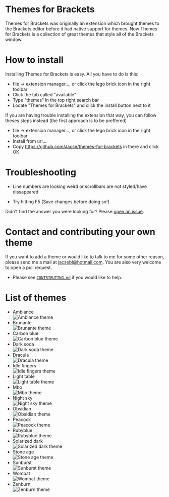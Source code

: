 Themes for Brackets
==================
Themes for Brackets was originally an extension which brought themes to the Brackets editor before it had native support for themes. Now Themes for Brackets is a collection of great themes that style all of the Brackets window. 

How to install
==================
Installing Themes for Brackets is easy. All you have to do is this:
* file -> extension manager..., or click the lego brick icon in the right toolbar
* Click the tab called "available"
* Type "themes" in the top right search bar
* Locate "Themes for Brackets"  and click the install button next to it

If you are having trouble installing the extension that way, you can follow theses steps instead (the first approach is to be preffered)
* file -> extension manager..., or click the lego brick icon in the right toolbar
* Install from url...
* Copy https://github.com/Jacse/themes-for-brackets in there and click OK

Troubleshooting
==================
* Line numbers are looking weird or scrollbars are not styled/have dissapeared
 - Try hitting F5 (Save changes before doing so!).

Didn't find the answer you were looking for? Please [open an issue](https://github.com/Jacse/themes-for-brackets/issues).

Contact and contributing your own theme
==================
If you want to add a theme or would like to talk to me for some other reason, please send me a mail at jacsebl@hotmail.com. You are also very welcome to open a pull request.
* Please see [`CONTRIBUTING.md`](CONTRIBUTING.md) if you would like to help.

List of themes
==================
* Ambiance <br />![Ambiance theme](https://raw.github.com/Jacse/themes-for-brackets/master/images/ambiance.png) 
* Brunante <br />![Brunante theme](https://raw.github.com/Jacse/themes-for-brackets/master/images/brunante.png) 
* Carbon blue <br />![Carbon blue theme](https://raw.github.com/Jacse/themes-for-brackets/master/images/carbon-blue.png) 
* Dark soda <br />![Dark soda theme](https://raw.github.com/Jacse/themes-for-brackets/master/images/dark-soda.png) 
* Dracula <br />![Dracula theme](https://raw.github.com/Jacse/themes-for-brackets/master/images/dracula.png) 
* Idle fingers <br />![Idle fingers theme](https://raw.github.com/Jacse/themes-for-brackets/master/images/idle-fingers.png) 
* Light table <br />![Light table theme](https://raw.github.com/Jacse/themes-for-brackets/master/images/light-table.png) 
* Mbo <br />![Mbo theme](https://raw.github.com/Jacse/themes-for-brackets/master/images/mbo.png) 
* Night sky <br />![Night sky theme](https://raw.github.com/Jacse/themes-for-brackets/master/images/night-sky.png) 
* Obsidian <br />![Obsidian theme](https://raw.github.com/Jacse/themes-for-brackets/master/images/obsidian.png) 
* Peacock <br />![Peacock theme](https://raw.github.com/Jacse/themes-for-brackets/master/images/peacock.png) 
* Rubyblue <br />![Rubyblue theme](https://raw.github.com/Jacse/themes-for-brackets/master/images/rubyblue.png) 
* Solarized dark <br />![Solarized dark theme](https://raw.github.com/Jacse/themes-for-brackets/master/images/solarized-dark.png) 
* Stone age <br />![Stone age theme](https://raw.github.com/Jacse/themes-for-brackets/master/images/stone-age.png) 
* Sunburst <br />![Sunburst theme](https://raw.github.com/Jacse/themes-for-brackets/master/images/sunburst.png) 
* Wombat <br />![Wombat theme](https://raw.github.com/Jacse/themes-for-brackets/master/images/wombat.png) 
* Zenburn <br />![Zenburn theme](https://raw.github.com/Jacse/themes-for-brackets/master/images/zenburn.png)
